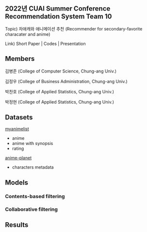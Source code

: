 ## 2022년 CUAI Summer Conference Recommendation System Team 10

Topic) 차애캐와 애니메이션 추천 (Recommender for secondary-favorite characater and anime)

Link) Short Paper | Codes | Presentation

## Members
김병준 (College of Computer Science, Chung-ang Univ.)

김정우 (College of Business Administration, Chung-ang Univ.)

박찬호 (College of Applied Statistics, Chung-ang Univ.)

박정현 (College of Applied Statistics, Chung-ang Univ.)

## Datasets
[myanimelist](https://www.kaggle.com/datasets/hernan4444/anime-recommendation-database-2020?select=anime.csv)
- anime
- anime with synopsis
- rating


[anime-planet](https://www.kaggle.com/datasets/hernan4444/animeplanet-character-recommendation)
- characters metadata

## Models
### Contents-based filtering
### Collaborative filtering


## Results
